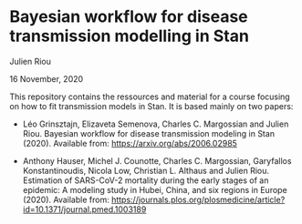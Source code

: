 # Bayesian workflow for disease transmission modelling in Stan

Julien Riou

16 November, 2020

This repository contains the ressources and material for a course
focusing on how to fit transmission models in Stan. It is based
mainly on two papers:

- Léo Grinsztajn, Elizaveta Semenova, Charles C. Margossian and Julien Riou. Bayesian workflow for disease transmission modeling in Stan (2020). Available from: https://arxiv.org/abs/2006.02985

- Anthony Hauser, Michel J. Counotte, Charles C. Margossian, Garyfallos Konstantinoudis, Nicola Low, Christian L. Althaus and Julien Riou. Estimation of SARS-CoV-2 mortality during the early stages of an epidemic: A modeling study in Hubei, China, and six regions in Europe (2020). Available from: https://journals.plos.org/plosmedicine/article?id=10.1371/journal.pmed.1003189
